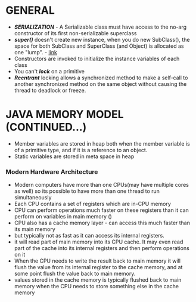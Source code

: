 # GENERAL
- ***SERIALIZATION*** - A Serializable class must have access to the no-arg constructor of its first non-serializable superclass
- ***super()*** doesn't create new instance, when you do new SubClass(), the space for both SubClass and SuperClass (and Object) is allocated as one "lump". - [link](https://stackoverflow.com/a/26202240)
- Constructors are invoked to initialize the instance variables of each class
- You can't ***lock*** on a primitive
- ***Reentrant*** locking allows a synchronized method to make a self-call to another synchronized method on the same object without causing the thread to deadlock or freeze.

# JAVA MEMORY MODEL (CONTINUED...)
- Member variables are stored in heap both when the member variable is of a primitive type, and if it is a reference to an object.
- Static variables are stored in meta space in heap
### Modern Hardware Architecture
- Modern computers have more than one CPUs(may have multiple cores as well) so its possible to have more than one thread to run simultaneously
- Each CPU contains a set of registers which are in-CPU memory
- CPU can perform operations much faster on these registers than it can perform on variables in main memory ()
- CPU also has a cache memory layer - can access this much faster than its main memory
- but typically not as fast as it can access its internal registers.
- it will read part of main memory into its CPU cache. It may even read part of the cache into its internal registers and then perform operations on it
- When the CPU needs to write the result back to main memory it will flush the value from its internal register to the cache memory, and at some point flush the value back to main memory.
- values stored in the cache memory is typically flushed back to main memory when the CPU needs to store something else in the cache memory